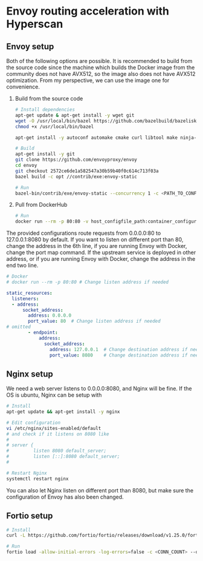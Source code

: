# Envoy routing acceleration with Hyperscan

## Envoy setup

Both of the following options are possible. It is recommended to build from the source code since the machine which builds the Docker image from the community does not have AVX512, so the image also does not have AVX512 optimization. From my perspective, we can use the image one for convenience.

1. Build from the source code

   ```sh
   # Install dependencies
   apt-get update & apt-get install -y wget git
   wget -O /usr/local/bin/bazel https://github.com/bazelbuild/bazelisk/releases/latest/download/bazelisk-linux-$([ $(uname -m) = "aarch64" ] && echo "arm64" || echo "amd64")
   chmod +x /usr/local/bin/bazel
   
   apt-get install -y autoconf automake cmake curl libtool make ninja-build patch python3-pip unzip virtualenv

   # Build
   apt-get install -y git
   git clone https://github.com/envoyproxy/envoy
   cd envoy
   git checkout 2572ce6de1a582547a30b59b40f0c614c713f03a
   bazel build -c opt //contrib/exe:envoy-static

   # Run
   bazel-bin/contrib/exe/envoy-static --concurrency 1 -c <PATH_TO_CONF>
   ```

2. Pull from DockerHub

   ```sh
   # Run
   docker run --rm -p 80:80 -v host_configfile_path:container_configurefile_path envoyproxy/envoy-contrib-dev:2572ce6de1a582547a30b59b40f0c614c713f03a --concurrency 1 -c container_configurefile_path/configure_file
   ```


The provided configurations route requests from 0.0.0.0:80 to 127.0.0.1:8080 by default. If you want to listen on different port than 80, change the address in the 6th line, if you are running Envoy with Docker, change the port map command. If the upstream service is deployed in other address, or if you are running Envoy with Docker, change the address in the end two line.

```yaml
# Docker
# docker run --rm -p 80:80 # Change listen address if needed

static_resources:
  listeners:
  - address:
      socket_address:
        address: 0.0.0.0
        port_value: 80  # Change listen address if needed
# omitted
        - endpoint:
            address:
              socket_address:
                address: 127.0.0.1  # Change destination address if needed
                port_value: 8080    # Change destination address if needed
```

## Nginx setup

We need a web server listens to 0.0.0.0:8080, and Nginx will be fine. If the OS is ubuntu, Nginx can be setup with

```sh
# Install
apt-get update && apt-get install -y nginx

# Edit configuration
vi /etc/nginx/sites-enabled/default
# and check if it listens on 8080 like
#
# server {
#         listen 8080 default_server;
#         listen [::]:8080 default_server;
#

# Restart Nginx
systemctl restart nginx
```

You can also let Nginx listen on different port than 8080, but make sure the configuration of Envoy has also been changed.

## Fortio setup

```sh
# Install
curl -L https://github.com/fortio/fortio/releases/download/v1.25.0/fortio-linux_x64-1.25.0.tgz | tar -C / -xvzpf -

# Run
fortio load -allow-initial-errors -log-errors=false -c <CONN_COUNT> --qps 0 -t 60s http://127.0.0.1/
```
